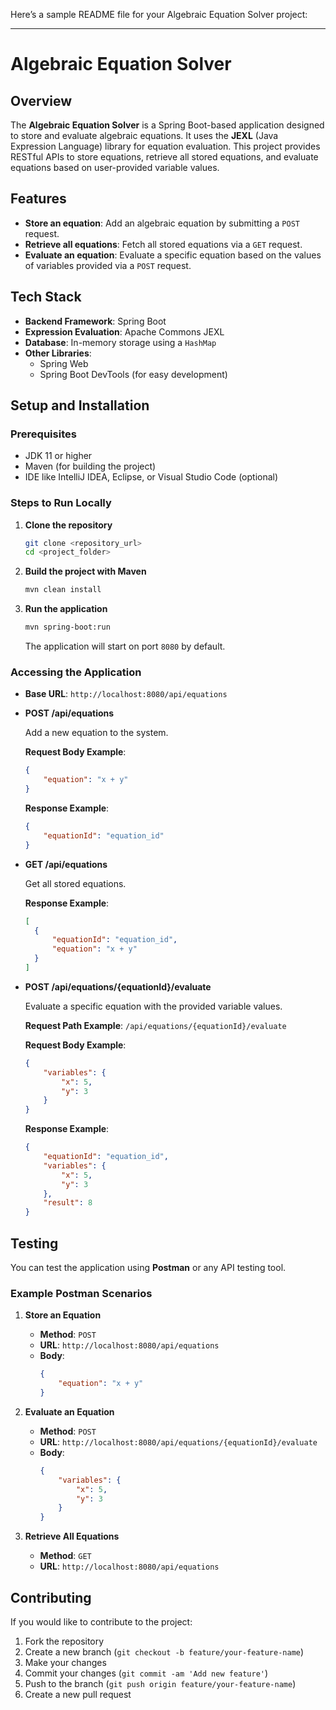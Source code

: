 Here’s a sample README file for your Algebraic Equation Solver project:

---

# Algebraic Equation Solver

## Overview

The **Algebraic Equation Solver** is a Spring Boot-based application designed to store and evaluate algebraic equations. It uses the **JEXL** (Java Expression Language) library for equation evaluation. This project provides RESTful APIs to store equations, retrieve all stored equations, and evaluate equations based on user-provided variable values.

## Features

- **Store an equation**: Add an algebraic equation by submitting a `POST` request.
- **Retrieve all equations**: Fetch all stored equations via a `GET` request.
- **Evaluate an equation**: Evaluate a specific equation based on the values of variables provided via a `POST` request.

## Tech Stack

- **Backend Framework**: Spring Boot
- **Expression Evaluation**: Apache Commons JEXL
- **Database**: In-memory storage using a `HashMap`
- **Other Libraries**: 
  - Spring Web
  - Spring Boot DevTools (for easy development)

## Setup and Installation

### Prerequisites

- JDK 11 or higher
- Maven (for building the project)
- IDE like IntelliJ IDEA, Eclipse, or Visual Studio Code (optional)

### Steps to Run Locally

1. **Clone the repository**

   ```bash
   git clone <repository_url>
   cd <project_folder>
   ```

2. **Build the project with Maven**

   ```bash
   mvn clean install
   ```

3. **Run the application**

   ```bash
   mvn spring-boot:run
   ```

   The application will start on port `8080` by default.

### Accessing the Application

- **Base URL**: `http://localhost:8080/api/equations`

- **POST /api/equations**
  
  Add a new equation to the system.

  **Request Body Example**:
  ```json
  {
      "equation": "x + y"
  }
  ```

  **Response Example**:
  ```json
  {
      "equationId": "equation_id"
  }
  ```

- **GET /api/equations**

  Get all stored equations.

  **Response Example**:
  ```json
  [
    {
        "equationId": "equation_id",
        "equation": "x + y"
    }
  ]
  ```

- **POST /api/equations/{equationId}/evaluate**

  Evaluate a specific equation with the provided variable values.

  **Request Path Example**: `/api/equations/{equationId}/evaluate`

  **Request Body Example**:
  ```json
  {
      "variables": {
          "x": 5,
          "y": 3
      }
  }
  ```

  **Response Example**:
  ```json
  {
      "equationId": "equation_id",
      "variables": {
          "x": 5,
          "y": 3
      },
      "result": 8
  }
  ```

## Testing

You can test the application using **Postman** or any API testing tool.

### Example Postman Scenarios

1. **Store an Equation**

   - **Method**: `POST`
   - **URL**: `http://localhost:8080/api/equations`
   - **Body**:
     ```json
     {
         "equation": "x + y"
     }
     ```

2. **Evaluate an Equation**

   - **Method**: `POST`
   - **URL**: `http://localhost:8080/api/equations/{equationId}/evaluate`
   - **Body**:
     ```json
     {
         "variables": {
             "x": 5,
             "y": 3
         }
     }
     ```

3. **Retrieve All Equations**

   - **Method**: `GET`
   - **URL**: `http://localhost:8080/api/equations`

## Contributing

If you would like to contribute to the project:

1. Fork the repository
2. Create a new branch (`git checkout -b feature/your-feature-name`)
3. Make your changes
4. Commit your changes (`git commit -am 'Add new feature'`)
5. Push to the branch (`git push origin feature/your-feature-name`)
6. Create a new pull request


